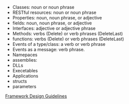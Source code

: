 - Classes: noun or noun phrase
- RESTful resources: noun or noun phrase
- Properties: noun, noun phrase, or adjective
- fields: noun, noun phrase, or adjective
- Interfaces: adjective or adjective phrase
- Methods: verbs (Delete) or verb phrases (DeleteLast)
- functions: verbs (Delete) or verb phrases (DeleteLast)
- Events of a type/class: a verb or verb phrase
- Events as a message: verb phrase.
- Namepaces
- assemblies:
- DLLs
- Execetables
- Applications
- structs
- parameters


[Framework Design Guidelines](https://docs.microsoft.com/en-us/dotnet/standard/design-guidelines/names-of-namespaces)
